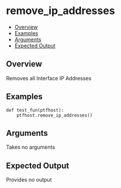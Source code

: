 # remove_ip_addresses

- [Overview](#overview)
- [Examples](#examples)
- [Arguments](#arguments)
- [Expected Output](#expected-output)

## Overview
Removes all Interface IP Addresses

## Examples
```
def test_fun(ptfhost):
    ptfhost.remove_ip_addresses()
```

## Arguments
Takes no arguments

## Expected Output
Provides no output
